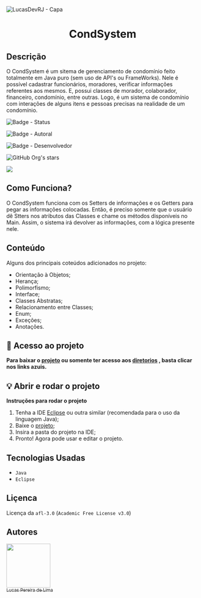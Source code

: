 ![LucasDevRJ - Capa](https://user-images.githubusercontent.com/95040236/147415952-3be56c26-f85d-4489-bb6b-e32128ac7ce3.png)

<h1 align="center">CondSystem</h1>

## Descrição

O CondSystem é um sitema de gerenciamento de condomínio feito totalmente em Java puro (sem uso de API's ou FrameWorks). Nele é possível cadastrar funcionários, moradores, verificar informações referentes aos mesmos. E, possui classes de morador, colaborador, financeiro, condomínio, entre outras. Logo, é um sistema de condomínio com interações de alguns itens e pessoas precisas na realidade de um condomínio.

![Badge - Status](https://img.shields.io/badge/Status-Finalizado-brightgreen)

![Badge - Autoral](https://img.shields.io/badge/Autoral-Sim-brightgreen)

![Badge - Desenvolvedor](https://img.shields.io/badge/Desenvolvedor-LucasDevRJ-brightgreen)

![GitHub Org's stars](https://img.shields.io/github/stars/lucasDevRJ?style=social)

![](../condSystem/img/condSystem.gif)

## Como Funciona?</h2>

O CondSystem funciona com os Setters de informações e os Getters para pegar as informações colocadas. Então, é preciso somente que o usuário dê Stters nos atributos das Classes e chame os métodos disponíveis no Main. Assim, o sistema irá devolver as informações, com a lógica presente nele.

## Conteúdo
Alguns dos principais coteúdos adicionados no projeto:

- Orientação à Objetos;
- Herança;
- Polimorfismo;
- Interface;
- Classes Abstratas;
- Relacionamento entre Classes;
- Enum;
- Exceções;
- Anotações.

## :open_file_folder: Acesso ao projeto

**Para baixar o <a href="https://github.com/LucasDevRJ/condSystem/archive/refs/heads/master.zip" >projeto<a/> ou somente ter acesso aos <a href="https://github.com/LucasDevRJ/condSystem">diretorios<a/> , basta clicar nos links azuis.**

## :bulb: Abrir e rodar o projeto

**Instruções para rodar o projeto**
1. Tenha a IDE <a href="https://www.eclipse.org/ide/">Eclipse<a/> ou outra similar (recomendada para o uso da linguagem Java);
2. Baixe o <a href="https://github.com/LucasDevRJ/condSystem/archive/refs/heads/master.zip" >projeto<a/>;
3. Insira a pasta do projeto na IDE;
4. Pronto! Agora pode usar e editar o projeto.

## Tecnologias Usadas
- `Java`
- `Eclipse`
  
## Liçenca

Licença da `afl-3.0` (`Academic Free License v3.0`)

## Autores

[<img src="https://avatars.githubusercontent.com/u/95040236?v=4" width=115><br><sub>Lucas Pereira de Lima</sub>](https://github.com/LucasDevRJ)
